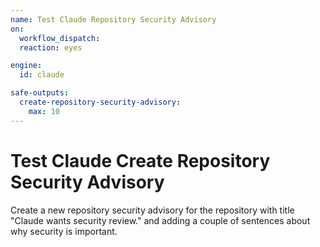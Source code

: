 ```yaml
---
name: Test Claude Repository Security Advisory
on:
  workflow_dispatch:
  reaction: eyes

engine: 
  id: claude

safe-outputs:
  create-repository-security-advisory:
    max: 10
---
```


# Test Claude Create Repository Security Advisory

Create a new repository security advisory for the repository with title "Claude wants security review." and adding a couple of sentences about why security is important.